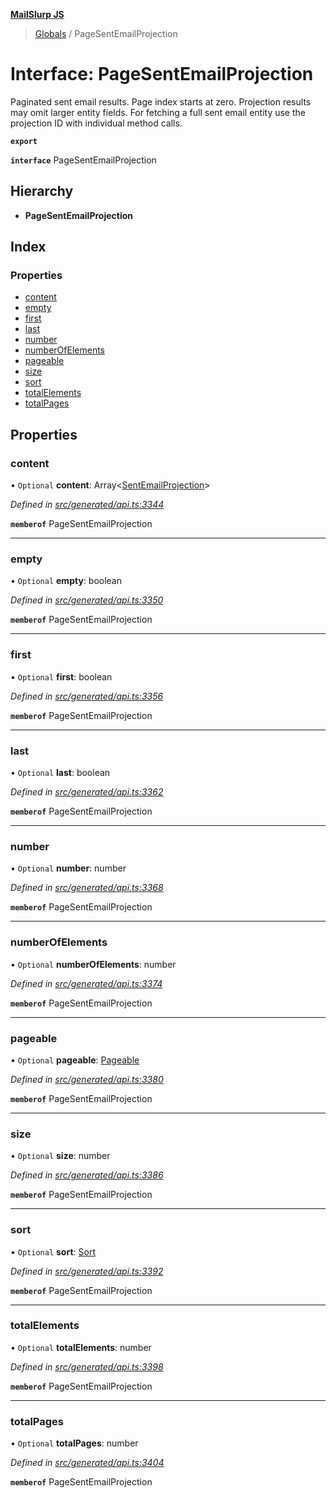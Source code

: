 **[MailSlurp JS](../README.md)**

> [Globals](../README.md) / PageSentEmailProjection

# Interface: PageSentEmailProjection

Paginated sent email results. Page index starts at zero. Projection results may omit larger entity fields. For fetching a full sent email entity use the projection ID with individual method calls.

**`export`** 

**`interface`** PageSentEmailProjection

## Hierarchy

* **PageSentEmailProjection**

## Index

### Properties

* [content](pagesentemailprojection.md#content)
* [empty](pagesentemailprojection.md#empty)
* [first](pagesentemailprojection.md#first)
* [last](pagesentemailprojection.md#last)
* [number](pagesentemailprojection.md#number)
* [numberOfElements](pagesentemailprojection.md#numberofelements)
* [pageable](pagesentemailprojection.md#pageable)
* [size](pagesentemailprojection.md#size)
* [sort](pagesentemailprojection.md#sort)
* [totalElements](pagesentemailprojection.md#totalelements)
* [totalPages](pagesentemailprojection.md#totalpages)

## Properties

### content

• `Optional` **content**: Array\<[SentEmailProjection](sentemailprojection.md)>

*Defined in [src/generated/api.ts:3344](https://github.com/mailslurp/mailslurp-client/blob/751f7bb/src/generated/api.ts#L3344)*

**`memberof`** PageSentEmailProjection

___

### empty

• `Optional` **empty**: boolean

*Defined in [src/generated/api.ts:3350](https://github.com/mailslurp/mailslurp-client/blob/751f7bb/src/generated/api.ts#L3350)*

**`memberof`** PageSentEmailProjection

___

### first

• `Optional` **first**: boolean

*Defined in [src/generated/api.ts:3356](https://github.com/mailslurp/mailslurp-client/blob/751f7bb/src/generated/api.ts#L3356)*

**`memberof`** PageSentEmailProjection

___

### last

• `Optional` **last**: boolean

*Defined in [src/generated/api.ts:3362](https://github.com/mailslurp/mailslurp-client/blob/751f7bb/src/generated/api.ts#L3362)*

**`memberof`** PageSentEmailProjection

___

### number

• `Optional` **number**: number

*Defined in [src/generated/api.ts:3368](https://github.com/mailslurp/mailslurp-client/blob/751f7bb/src/generated/api.ts#L3368)*

**`memberof`** PageSentEmailProjection

___

### numberOfElements

• `Optional` **numberOfElements**: number

*Defined in [src/generated/api.ts:3374](https://github.com/mailslurp/mailslurp-client/blob/751f7bb/src/generated/api.ts#L3374)*

**`memberof`** PageSentEmailProjection

___

### pageable

• `Optional` **pageable**: [Pageable](pageable.md)

*Defined in [src/generated/api.ts:3380](https://github.com/mailslurp/mailslurp-client/blob/751f7bb/src/generated/api.ts#L3380)*

**`memberof`** PageSentEmailProjection

___

### size

• `Optional` **size**: number

*Defined in [src/generated/api.ts:3386](https://github.com/mailslurp/mailslurp-client/blob/751f7bb/src/generated/api.ts#L3386)*

**`memberof`** PageSentEmailProjection

___

### sort

• `Optional` **sort**: [Sort](sort.md)

*Defined in [src/generated/api.ts:3392](https://github.com/mailslurp/mailslurp-client/blob/751f7bb/src/generated/api.ts#L3392)*

**`memberof`** PageSentEmailProjection

___

### totalElements

• `Optional` **totalElements**: number

*Defined in [src/generated/api.ts:3398](https://github.com/mailslurp/mailslurp-client/blob/751f7bb/src/generated/api.ts#L3398)*

**`memberof`** PageSentEmailProjection

___

### totalPages

• `Optional` **totalPages**: number

*Defined in [src/generated/api.ts:3404](https://github.com/mailslurp/mailslurp-client/blob/751f7bb/src/generated/api.ts#L3404)*

**`memberof`** PageSentEmailProjection
